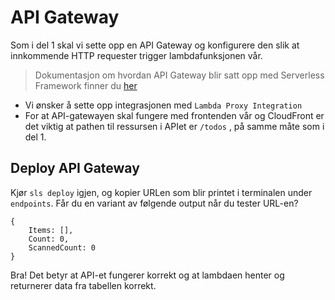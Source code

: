 # API Gateway

Som i del 1 skal vi sette opp en API Gateway og konfigurere den slik at innkommende HTTP requester trigger lambdafunksjonen vår.

>Dokumentasjon om hvordan API Gateway blir satt opp med Serverless Framework finner du [her](https://serverless.com/framework/docs/providers/aws/events/apigateway/)

- Vi ønsker å sette opp integrasjonen med `Lambda Proxy Integration`
- For at API-gatewayen skal fungere med frontenden vår og CloudFront er det viktig at pathen til ressursen i APIet er `/todos` , på samme måte som i del 1.

## Deploy API Gateway
Kjør `sls deploy` igjen, og kopier URLen som blir printet i terminalen under `endpoints`. Får du en variant av følgende output når du tester URL-en?

```
{
	Items: [],
	Count: 0,
	ScannedCount: 0
}
```

Bra! Det betyr at API-et fungerer korrekt og at lambdaen henter og returnerer data fra tabellen korrekt.
